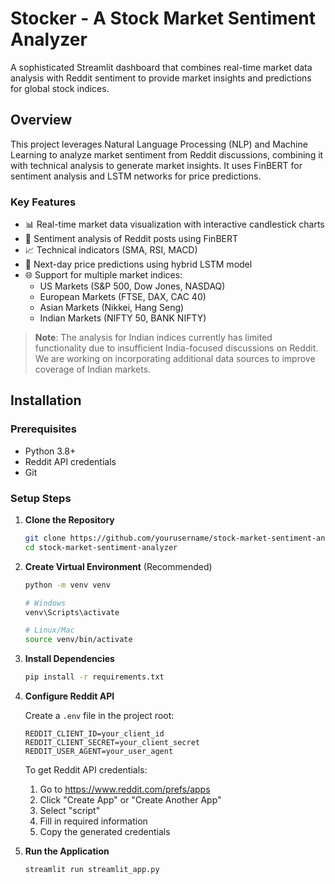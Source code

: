 # Stocker - A Stock Market Sentiment Analyzer

A sophisticated Streamlit dashboard that combines real-time market data analysis with Reddit sentiment to provide market insights and predictions for global stock indices.

## Overview

This project leverages Natural Language Processing (NLP) and Machine Learning to analyze market sentiment from Reddit discussions, combining it with technical analysis to generate market insights. It uses FinBERT for sentiment analysis and LSTM networks for price predictions.

### Key Features

- 📊 Real-time market data visualization with interactive candlestick charts
- 🤖 Sentiment analysis of Reddit posts using FinBERT
- 📈 Technical indicators (SMA, RSI, MACD)
- 🔮 Next-day price predictions using hybrid LSTM model
- 🌐 Support for multiple market indices:
  - US Markets (S&P 500, Dow Jones, NASDAQ)
  - European Markets (FTSE, DAX, CAC 40)
  - Asian Markets (Nikkei, Hang Seng)
  - Indian Markets (NIFTY 50, BANK NIFTY)

> **Note**: The analysis for Indian indices currently has limited functionality due to insufficient India-focused discussions on Reddit. We are working on incorporating additional data sources to improve coverage of Indian markets.

## Installation

### Prerequisites

- Python 3.8+
- Reddit API credentials
- Git

### Setup Steps

1. **Clone the Repository**
   ```bash
   git clone https://github.com/yourusername/stock-market-sentiment-analyzer.git
   cd stock-market-sentiment-analyzer
   ```

2. **Create Virtual Environment** (Recommended)
   ```bash
   python -m venv venv
   
   # Windows
   venv\Scripts\activate
   
   # Linux/Mac
   source venv/bin/activate
   ```

3. **Install Dependencies**
   ```bash
   pip install -r requirements.txt
   ```

4. **Configure Reddit API**
   
   Create a `.env` file in the project root:
   ```env
   REDDIT_CLIENT_ID=your_client_id
   REDDIT_CLIENT_SECRET=your_client_secret
   REDDIT_USER_AGENT=your_user_agent
   ```

   To get Reddit API credentials:
   1. Go to https://www.reddit.com/prefs/apps
   2. Click "Create App" or "Create Another App"
   3. Select "script"
   4. Fill in required information
   5. Copy the generated credentials

5. **Run the Application**
   ```bash
   streamlit run streamlit_app.py
   ```
